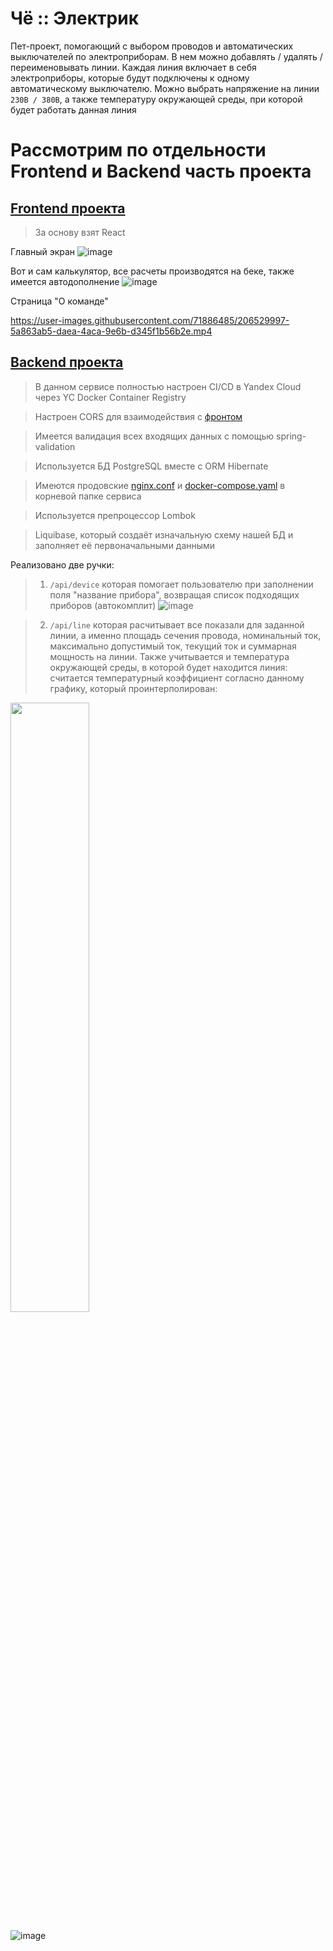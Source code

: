 # Чё :: Электрик
Пет-проект, помогающий с выбором проводов и автоматических выключателей по электроприборам. В нем можно добавлять / удалять / переименовывать линии. Каждая линия включает в себя электроприборы, которые будут подключены к одному автоматическому выключателю. Можно выбрать напряжение на линии <code>230В / 380В</code>, а также температуру окружающей среды, при которой будет работать данная линия

# Рассмотрим по отдельности Frontend и Backend часть проекта

## [Frontend проекта](https://github.com/slav-mirol/ksr_bzhd_frontend)
>За основу взят React

Главный экран
![image](https://user-images.githubusercontent.com/71886485/206526534-b55a9a7c-5a99-4f4c-8b2d-0d1f9aea3bf4.png)

Вот и сам калькулятор, все расчеты производятся на беке, также имеется автодополнение
![image](https://user-images.githubusercontent.com/71886485/206527375-044d3762-8098-425f-8476-5d6312f42836.png)

Страница "О команде"

https://user-images.githubusercontent.com/71886485/206529997-5a863ab5-daea-4aca-9e6b-d345f1b56b2e.mp4



## [Backend проекта](https://github.com/nikitanosov1/ksr)
>В данном сервисе полностью настроен CI/CD в Yandex Cloud через YC Docker Container Registry

>Настроен CORS для взаимодействия с [фронтом](https://github.com/slav-mirol/ksr_bzhd_frontend)

>Имеется валидация всех входящих данных с помощью spring-validation

>Используется БД PostgreSQL вместе с ORM Hibernate

>Имеются продовские [nginx.conf](./nginx.conf) и [docker-compose.yaml](./docker-compose.yaml) в корневой папке сервиса

>Используется препроцессор Lombok

>Liquibase, который создаёт изначальную схему нашей БД и заполняет её первоначальными данными 


Реализовано две ручки:
>1) <code>/api/device</code> которая помогает пользователю при заполнении поля "название прибора", возвращая список подходящих приборов (автокомплит)
![image](https://user-images.githubusercontent.com/71886485/204103330-6d459ee4-7425-48b4-82c9-5610f4bbcc18.png)

>2) <code>/api/line</code> которая расчитывает все показали для заданной линии, а именно площадь сечения провода, номинальный ток, максимально допустимый ток, текущий ток и суммарная мощность на линии. Также учитывается и температура окружающей среды, в которой будет находится линия: считается температурный коэффициент согласно данному графику, который проинтерполирован:
<img src="https://user-images.githubusercontent.com/71886485/204103548-b70cc3f1-a208-4bf8-844d-ab61983a02d8.png" width=50% height=50%>

![image](https://user-images.githubusercontent.com/71886485/204103343-1eeac408-7d96-43dc-998e-68a4e83fac29.png)
